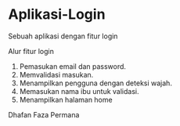 # Aplikasi-Login
Sebuah aplikasi dengan fitur login

Alur fitur login
1. Pemasukan email dan password.
2. Memvalidasi masukan.
3. Menampilkan pengguna dengan deteksi wajah.
4. Memasukan nama ibu untuk validasi.
5. Menampilkan halaman home

Dhafan Faza Permana
